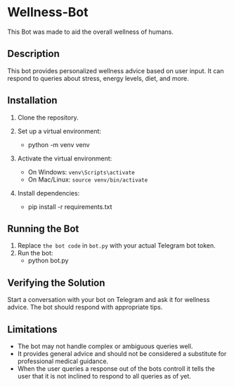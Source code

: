 # Wellness-Bot
This Bot was made to aid the overall wellness of humans.

## Description
This bot provides personalized wellness advice based on user input. It can respond to queries about stress, energy levels, diet, and more.

## Installation
1. Clone the repository.
2. Set up a virtual environment:
   - python -m venv venv
   
3. Activate the virtual environment:
   - On Windows: `venv\Scripts\activate`
   - On Mac/Linux: `source venv/bin/activate`
4. Install dependencies:
   - pip install -r requirements.txt

## Running the Bot
1. Replace `the bot code` in `bot.py` with your actual Telegram bot token.
2. Run the bot:
   - python bot.py

## Verifying the Solution
Start a conversation with your bot on Telegram and ask it for wellness advice. The bot should respond with appropriate tips.

## Limitations
- The bot may not handle complex or ambiguous queries well.
- It provides general advice and should not be considered a substitute for professional medical guidance.
- When the user queries a response out of the bots controll it tells the user that it is not inclined to respond to all queries as of yet.

